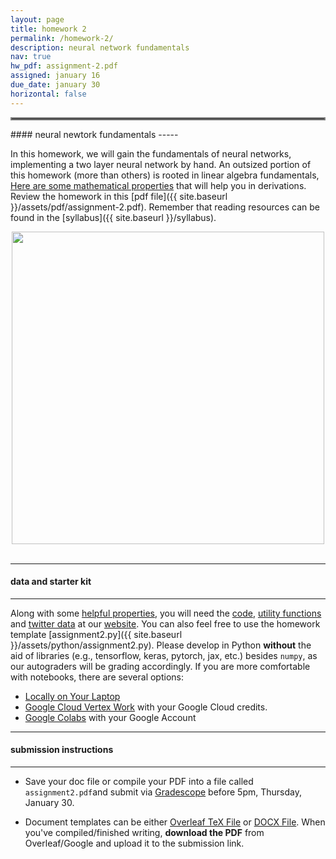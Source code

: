 ```yaml
---
layout: page
title: homework 2
permalink: /homework-2/
description: neural network fundamentals
nav: true
hw_pdf: assignment-2.pdf
assigned: january 16
due_date: january 30
horizontal: false
---
```


<hr style="border:2px solid gray">
#### neural newtork fundamentals
-----

In this homework, we will gain the fundamentals of neural networks, implementing a two layer neural network by hand. An outsized portion of this homework (more than others) is rooted in linear algebra fundamentals, [Here are some mathematical properties](https://docs.google.com/presentation/d/1zy2veJEjDT-0acPbGsrEC93EP0MOZIx54jL-gA7wPqE) that will help you in derivations.  Review the homework in this [pdf file]({{ site.baseurl }}/assets/pdf/assignment-2.pdf). Remember that reading resources can be found in the [syllabus]({{ site.baseurl }}/syllabus).

<center>
<img 
  src="https://imageio.forbes.com/specials-images/imageserve/64f8e481ed69b0d89df9e2c7/Twitter-rebrands-to-X/960x0.png"
  width="500" height="auto">
</center>
<br>

-----
#### data and starter kit
-----

Along with some [helpful properties](https://docs.google.com/presentation/d/1zy2veJEjDT-0acPbGsrEC93EP0MOZIx54jL-gA7wPqE), you will need the [code](https://course.ccs.neu.edu/cs6120s25/data/twitter/utils.py), [utility functions](https://course.ccs.neu.edu/cs6120s25/data/twitter/utils.py) and [twitter data](https://course.ccs.neu.edu/cs6120s25/data/twitter/twitter_data.pkl) at our [website](https://course.ccs.neu.edu/cs6120s25/data/twitter/). You can also feel free to use the homework template [assignment2.py]({{ site.baseurl }}/assets/python/assignment2.py). Please develop in Python **without** the aid of libraries (e.g., tensorflow, keras, pytorch, jax, etc.) besides `numpy`, as our autograders will be grading accordingly. If you are more comfortable with notebooks, there are several options:

* [Locally on Your Laptop](https://jupyter.org/install)
* [Google Cloud Vertex Work](https://console.cloud.google.com/vertex-ai/workbench) with your Google Cloud credits. 
* [Google Colabs](https://colab.research.google.com/) with your Google Account

-----
#### submission instructions
-----

* Save your doc file or compile your PDF into a file called `assignment2.pdf`and submit via  [Gradescope](https://www.gradescope.com) before 5pm, Thursday, January 30.

* Document templates can be either [Overleaf TeX File](https://www.overleaf.com/read/gbwryydmdjhv) or [DOCX File](https://docs.google.com/document/d/1Q8fpJo-gF_L0_TwUdw5E7x7faOAStK4n). When you've compiled/finished writing, **download the PDF** from Overleaf/Google and upload it to the submission link. 


<!--
<br><br><br>
<hr style="border:2px solid gray">
#### project checkpoint
-----

Each week, there will be a checkpoint for your project so that you are on track to turn in the project at the end of the semester. This week

* start thinking about what types of topics you're interested in researching. Write a three of them down and explain what interests you about them.
-->
